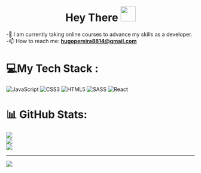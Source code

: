 <h1 align="center">Hey There <img src="https://media.giphy.com/media/hvRJCLFzcasrR4ia7z/giphy.gif" width="40"></h1>



-📖 I am currently taking online courses to advance my skills as a developer.<br>
-📫 How to reach me: **hugopereira8814@gmail.com**<br>

# 💻My Tech Stack :
![JavaScript](https://img.shields.io/badge/javascript-%23323330.svg?style=for-the-badge&logo=javascript&logoColor=%23F7DF1E) ![CSS3](https://img.shields.io/badge/css3-%231572B6.svg?style=for-the-badge&logo=css3&logoColor=white) ![HTML5](https://img.shields.io/badge/html5-%23E34F26.svg?style=for-the-badge&logo=html5&logoColor=white) ![SASS](https://img.shields.io/badge/SASS-hotpink.svg?style=for-the-badge&logo=SASS&logoColor=white) ![React](https://img.shields.io/badge/react-%2320232a.svg?style=for-the-badge&logo=react&logoColor=%2361DAFB)

# 📊 GitHub Stats:
![](https://github-readme-stats.vercel.app/api?username=hugo8814&theme=radical&hide_border=false&include_all_commits=true&count_private=true)<br/>
![](https://github-readme-streak-stats.herokuapp.com/?user=hugo8814&theme=radical&hide_border=false)<br/>
![](https://github-readme-stats.vercel.app/api/top-langs/?username=hugo8814&theme=radical&hide_border=false&include_all_commits=true&count_private=true&layout=compact)

---
[![](https://visitcount.itsvg.in/api?id=hugo8814&icon=0&color=0)](https://visitcount.itsvg.in)
#

<!-- Proudly created with GPRM ( https://gprm.itsvg.in ) -->
